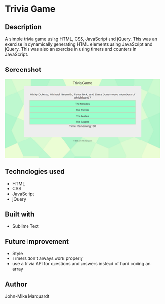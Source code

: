 # Trivia Game

## Description 
A simple trivia game using HTML, CSS, JavaScript and jQuery.  This was an exercise in dynamically generating HTML elements using JavaScript and jQuery.  This was also an exercise in using timers and counters in JavaScript.

## Screenshot
![ScreenShot](assets/images/screenshot.png)

## Technologies used
* HTML
* CSS
* JavaScript
* jQuery


## Built with 
* Sublime Text

## Future Improvement
* Style
* Timers don't always work properly
* use a trivia API for questions and answers instead of hard coding an array


## Author
John-Mike Marquardt